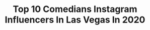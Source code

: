 ---
title: Top 10 Comedians Instagram Influencers In Las Vegas In 2020
description: >-
  Find top comedians Instagram influencers in Las Vegas in 2020. Most popular hashtags: #lasvegas #comedian #funny #quarantine.
platform: Instagram
profiles:
  - username: "oscarpicazophotographer"
    fullname: >-
      Las Vegas Photographer
    location: "United States"
    followers: 20996
    engagement: 194
    commentsToLikes: 0.067648
    id: ck5q6rn3pyksc0i11fx5m9xre
    verified: false
    hashtags: "#5demayo, #bronze, #booty, #fashionmodel"
  - username: "jasoncarterofficial"
    fullname: >-
      JASON J.CARTER
    location: "United States"
    followers: 48567
    engagement: 67
    commentsToLikes: 0.039050
    id: ck14irllvgvkm0i19ng6gg21v
    verified: true
    hashtags: "#straight, #womeninmusic, #content, #westcoastrap"
  - username: "thejordansoto"
    fullname: >-
      Jordan Soto 🔵
    location: "United States"
    followers: 15699
    engagement: 315
    commentsToLikes: 0.098722
    id: ck8t8q5zklcmf0j78mn6ikgpr
    verified: false
    hashtags: "#farmlife, #wildlife, #wipes, #country"
  - username: "jennifersterger"
    fullname: >-
      Jennifer Decker
    location: "United States"
    followers: 53901
    engagement: 514
    commentsToLikes: 0.020170
    id: ck5q5jchvt5fd0i11r5e2lknt
    verified: true
    hashtags: "#doctorwho, #swingsandmrs, #workingfromhome, #podcast"
  - username: "sweetthoughtstravel"
    fullname: >-
      Brenda Saraí Zuniga
    location: "United States"
    followers: 15679
    engagement: 450
    commentsToLikes: 0.084694
    id: ck0tym6j5n89l0i19fwg4l96i
    verified: false
    hashtags: "#stillanewbie, #flashbackfriday, #quarantinediaries, #donttextyourex"
  - username: "kellymantle"
    fullname: >-
      Kelly Mantle
    location: "United States"
    followers: 59407
    engagement: 331
    commentsToLikes: 0.022868
    id: ck5c53tmu2o6o0i11yjgy26x1
    verified: true
    hashtags: "#workout, #selfieisolation, #callbacks, #kickflip"
  - username: "comedianboogieb"
    fullname: >-
      Boogie B Montrell⚜⚜
    location: "United States"
    followers: 29625
    engagement: 238
    commentsToLikes: 0.142329
    id: ck5zvprtb4oux0i14qotkzgh3
    verified: false
    hashtags: "#mariahcarey, #50cent, #lasvegas, #babyface"
  - username: "appurv20"
    fullname: >-
      Appurv Gupta-GuptaJi
    location: "United States"
    followers: 96118
    engagement: 148
    commentsToLikes: 0.014253
    id: ck600c7ehdbto0i146m7lozln
    verified: true
    hashtags: "#sapnavyas, #fitness, #timessquare, #instafacts"
  - username: "king_marvino"
    fullname: >-
      Marvin Joseph 📸
    location: "United States"
    followers: 109248
    engagement: 119
    commentsToLikes: 0.023386
    id: ck0w4okojzm6u0i19fi9bg7df
    verified: true
    hashtags: "#kisses, #modelontheside, #fashiondesigner, #theromanoffs"
  - username: "papayua_y_pingua_kind_of_mom"
    fullname: >-
      ❤️❤️❤️
    location: "United States"
    followers: 4027
    engagement: 552
    commentsToLikes: 0.190447
    id: ck14igqfcfbf50i19e37wrsel
    verified: false
    hashtags: "#happymothersday, #portrait, #thursday, #thrust"
---